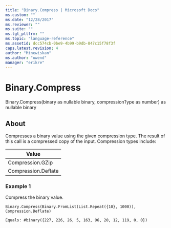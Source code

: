 ```yaml
---
title: "Binary.Compress | Microsoft Docs"
ms.custom: ""
ms.date: "12/28/2017"
ms.reviewer: ""
ms.suite: ""
ms.tgt_pltfrm: ""
ms.topic: "language-reference"
ms.assetid: dcc574cb-0be9-4b99-b9db-847c15f78f3f
caps.latest.revision: 4
author: "Minewiskan"
ms.author: "owend"
manager: "erikre"
---
```

# Binary.Compress
Binary.Compress(binary as nullable binary, compressionType as number) as nullable binary  
  
## About  
Compresses a binary value using the given compression type. The result of this call is a compressed copy of the input. Compression types include:  
  
|Value|  
|---------|  
|Compression.GZip|  
|Compression.Deflate|  
  
### Example 1  
Compress the binary value.  
  
```  
Binary.Compress(Binary.FromList(List.Repeat({10}, 1000)), Compression.Deflate)  
```  
  
```  
Equals: #binary({227, 226, 26, 5, 163, 96, 20, 12, 119, 0, 0})  
```  

